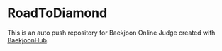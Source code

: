 # RoadToDiamond
This is an auto push repository for Baekjoon Online Judge created with [BaekjoonHub](https://github.com/BaekjoonHub/BaekjoonHub).
